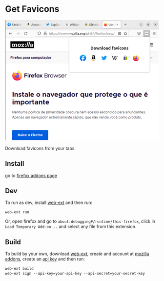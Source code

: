 # Get Favicons

![Screenshot](./assets/screenshot.png)

Download favicons from your tabs

## Install

go to [firefox addons page](https://addons.mozilla.org/en-US/firefox/addon/getfavicons/)

## Dev
To run as dev, install [web-ext](https://extensionworkshop.com/documentation/develop/getting-started-with-web-ext/) and then run:
```
web-ext run
```

Or, open firefox and go to `about:debugging#/runtime/this-firefox`, click in `Load Temporary Add-on...` and select any file from this extension. 

## Build

To build by your own, download [web-ext](https://extensionworkshop.com/documentation/develop/getting-started-with-web-ext/), create and account at [mozilla addons](https://addons.mozilla.org), create an [api key](https://addons.mozilla.org/developers/addon/api/key/) and then run:


```
web-ext build
web-ext sign --api-key=your-api-key --api-secret=your-secret-key
```
